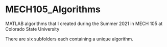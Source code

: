 # MECH105_Algorithms

MATLAB algorithms that I created during the Summer 2021 in MECH 105 at Colorado State University

There are six subfolders each containing a unique algorithm.
